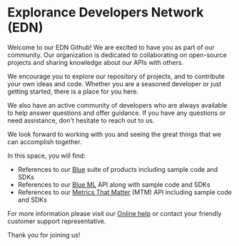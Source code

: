 # Explorance Developers Network (EDN)

Welcome to our EDN Github! We are excited to have you as part of our community. Our organization is dedicated to collaborating on open-source projects and sharing knowledge about our APIs with others.

We encourage you to explore our repository of projects, and to contribute your own ideas and code. Whether you are a seasoned developer or just getting started, there is a place for you here.

We also have an active community of developers who are always available to help answer questions and offer guidance. If you have any questions or need assistance, don't hesitate to reach out to us.

We look forward to working with you and seeing the great things that we can accomplish together.

In this space, you will find:
- References to our [Blue](https://explorance.com/products/blue/) suite of products including sample code and SDKs
- References to our [Blue ML](https://explorance.com/products/blueml/) API along with sample code and SDKs
- References to our [Metrics That Matter](https://explorance.com/products/metrics-that-matter/) (MTM) API including sample code and SDKs

For more information please visit our [Online help](https://onlinehelp.explorance.com/) or contact your friendly customer support representative.


Thank you for joining us!
